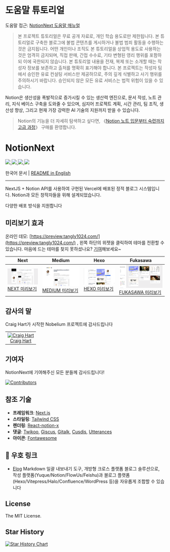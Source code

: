 # 도움말 튜토리얼

도움말 접근: [NotionNext 도움말 매뉴얼](https://docs.tangly1024.com/)

> 본 프로젝트 튜토리얼은 무료 공개 자료로, 개인 학습 용도로만 제한됩니다. 본 튜토리얼로 구축한 블로그에 불법 콘텐츠를 게시하거나 불법 범죄 활동을 수행하는 것은 금지됩니다. 어떤 개인이나 조직도 본 튜토리얼을 상업적 용도로 사용하는 것은 엄격히 금지되며, 직접 판매, 간접 수수료, 기타 변형된 영리 행위를 포함하되 이에 국한되지 않습니다. 본 튜토리얼 내용을 전재, 복제 또는 소개할 때는 작성자 정보를 보존하고 출처를 명확히 표기해야 합니다.
> 본 프로젝트는 작성자 팀에서 승인한 유료 컨설팅 서비스만 제공하므로, 주의 깊게 식별하고 사기 행위를 주의하시기 바랍니다. 승인되지 않은 모든 유료 서비스는 법적 위험이 있을 수 있습니다.

Notion은 생산성을 폭발적으로 증가시킬 수 있는 생산력 엔진으로, 문서 작성, 노트 관리, 지식 베이스 구축을 도와줄 수 있으며, 심지어 프로젝트 계획, 시간 관리, 팀 조직, 생산성 향상, 그리고 현재 가장 강력한 AI 기술의 지원까지 받을 수 있습니다.

> Notion의 기능을 더 자세히 탐색하고 싶다면, 《[Notion 노트 입문부터 숙련까지 고급 과정](https://docs.tangly1024.com/article/notion-tutorial)》 구매를 환영합니다.

# NotionNext

<p>
  <a aria-label="GitHub commit activity" href="https://github.com/tangly1024/NotionNext/commits/main" title="GitHub commit activity">
    <img src="https://img.shields.io/github/commit-activity/m/tangly1024/NotionNext?style=for-the-badge"/>
  </a>
  <a aria-label="GitHub contributors" href="https://github.com/tangly1024/NotionNext/graphs/contributors" title="GitHub contributors">
    <img src="https://img.shields.io/github/contributors/tangly1024/NotionNext?color=orange&style=for-the-badge"/>
  </a>
  <a aria-label="Build status" href="#" title="Build status">
    <img src="https://img.shields.io/github/deployments/tangly1024/NotionNext/Production?logo=Vercel&style=for-the-badge"/>
  </a>
  <a aria-label="Powered by Vercel" href="https://vercel.com?utm_source=Craigary&utm_campaign=oss" title="Powered by Vercel">
    <img src="https://www.datocms-assets.com/31049/1618983297-powered-by-vercel.svg" height="28"/>
  </a>
</p>

한국어 문서 | [README in English](./README_EN.md)

<hr/>

NextJS + Notion API를 사용하여 구현된 Vercel에 배포된 정적 블로그 시스템입니다. Notion과 모든 창작자들을 위해 설계되었습니다.

다양한 배포 방식을 지원합니다

## 미리보기 효과

온라인 데모: [https://preview.tangly1024.com/](https://preview.tangly1024.com/) , 왼쪽 하단의 위젯을 클릭하여 테마를 전환할 수 있습니다. 마음에 드는 테마를 찾지 못하셨나요? [기여](/CONTRIBUTING.md)해보세요~

| Next                                                                                                  | Medium                                                                                                      | Hexo                                                                                                  | Fukasawa                                                                                                          |
| ----------------------------------------------------------------------------------------------------- | ----------------------------------------------------------------------------------------------------------- | ----------------------------------------------------------------------------------------------------- | ----------------------------------------------------------------------------------------------------------------- |
| <img src='./docs/theme-next.png' width='300'/> [NEXT 미리보기](https://preview.tangly1024.com/?theme=next) | <img src='./docs/theme-medium.png' width='300'/> [MEDIUM 미리보기](https://preview.tangly1024.com/?theme=medium) | <img src='./docs/theme-hexo.png' width='300'/> [HEXO 미리보기](https://preview.tangly1024.com/?theme=hexo) | <img src='./docs/theme-fukasawa.png' width='300'/> [FUKASAWA 미리보기](https://preview.tangly1024.com/?theme=fukasawa) |

## 감사의 말

Craig Hart가 시작한 Nobelium 프로젝트에 감사드립니다

<table><tr align="left">
  <td align="center"><a href="https://github.com/craigary" title="Craig Hart"><img src="https://avatars.githubusercontent.com/u/10571717" width="64px;"alt="Craig Hart"/></a><br/><a href="https://github.com/craigary" title="Craig Hart">Craig Hart</a></td>
</tr></table>

## 기여자

NotionNext에 기여해주신 모든 분들께 감사드립니다!

[![Contributors](https://contrib.rocks/image?repo=tangly1024/NotionNext)](https://github.com/tangly1024/NotionNext/graphs/contributors)

## 참조 기술

- **프레임워크**: [Next.js](https://nextjs.org)
- **스타일링**: [Tailwind CSS](https://www.tailwindcss.cn/)
- **렌더링**: [React-notion-x](https://github.com/NotionX/react-notion-x)
- **댓글**: [Twikoo](https://github.com/imaegoo/twikoo), [Giscus](https://giscus.app/zh-CN), [Gitalk](https://gitalk.github.io), [Cusdis](https://cusdis.com), [Utterances](https://utteranc.es)
- **아이콘**: [Fontawesome](https://fontawesome.com/v6/icons/)

## 🔗 우호 링크

- [Elog](https://github.com/LetTTGACO/elog) Markdown 일괄 내보내기 도구, 개방형 크로스 플랫폼 블로그 솔루션으로, 작성 플랫폼(Yuque/Notion/FlowUs/Feishu)과 블로그 플랫폼(Hexo/Vitepress/Halo/Confluence/WordPress 등)을 자유롭게 조합할 수 있습니다

## License

The MIT License.

## Star History

[![Star History Chart](https://api.star-history.com/svg?repos=tangly1024/NotionNext&type=Date)](https://star-history.com/#tangly1024/NotionNext&Date)
